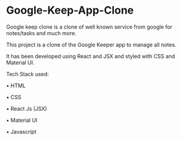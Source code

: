 # Google-Keep-App-Clone
Google keep clone is a clone of well known service from google for notes/tasks and much more.

This project is a clone of the Google Keeper app to manage all notes.

It has been developed using React and JSX and styled with CSS and Material UI.

Tech Stack used:

• HTML

• CSS

• React Js (JSX)

• Material UI

• Javascript
